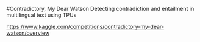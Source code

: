 #Contradictory, My Dear Watson
Detecting contradiction and entailment in multilingual text using TPUs


https://www.kaggle.com/competitions/contradictory-my-dear-watson/overview

